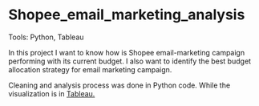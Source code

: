 # Shopee_email_marketing_analysis
Tools: Python, Tableau

In this project I want to know how is Shopee email-marketing campaign performing with its current budget. I also want to identify the best budget allocation strategy for email marketing campaign.

Cleaning and analysis process was done in Python code. While the visualization is in [Tableau.](https://public.tableau.com/views/GroupProjectRevoU/DraftStory?:language=en-US&:display_count=n&:origin=viz_share_link)
